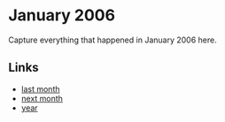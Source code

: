 # January 2006

Capture everything that happened in January 2006 here.

## Links
- [last month](calendar/months/2005-12.md)
- [next month](calendar/months/2006-02.md)
- [year](calendar/years/2006.md)